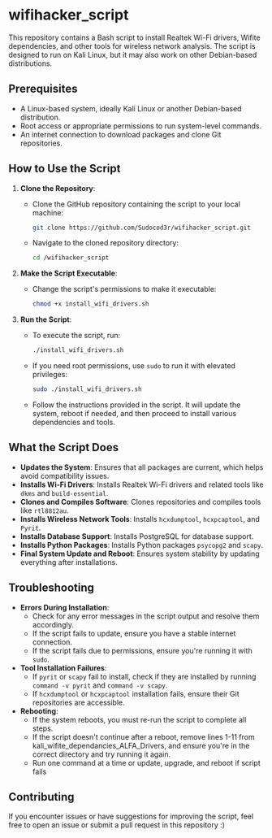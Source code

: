 # wifihacker_script
This repository contains a Bash script to install Realtek Wi-Fi drivers, Wifite dependencies, and other tools for wireless network analysis. The script is designed to run on Kali Linux, but it may also work on other Debian-based distributions.

## Prerequisites
- A Linux-based system, ideally Kali Linux or another Debian-based distribution.
- Root access or appropriate permissions to run system-level commands.
- An internet connection to download packages and clone Git repositories.

## How to Use the Script
1. **Clone the Repository**:
   - Clone the GitHub repository containing the script to your local machine:
     ```bash
     git clone https://github.com/Sudocod3r/wifihacker_script.git
     ```
   - Navigate to the cloned repository directory: 
     ```bash
     cd /wifihacker_script
     ```

3. **Make the Script Executable**:
   - Change the script's permissions to make it executable:
     ```bash
     chmod +x install_wifi_drivers.sh
     ```

4. **Run the Script**:
   - To execute the script, run:
     ```bash
     ./install_wifi_drivers.sh
     ```
   - If you need root permissions, use `sudo` to run it with elevated privileges:
     ```bash
     sudo ./install_wifi_drivers.sh
     ```
   - Follow the instructions provided in the script. It will update the system, reboot if needed, and then proceed to install various dependencies and tools.

## What the Script Does
- **Updates the System**: Ensures that all packages are current, which helps avoid compatibility issues.
- **Installs Wi-Fi Drivers**: Installs Realtek Wi-Fi drivers and related tools like `dkms` and `build-essential`.
- **Clones and Compiles Software**: Clones repositories and compiles tools like `rtl8812au`.
- **Installs Wireless Network Tools**: Installs `hcxdumptool`, `hcxpcaptool`, and `Pyrit`.
- **Installs Database Support**: Installs PostgreSQL for database support.
- **Installs Python Packages**: Installs Python packages `psycopg2` and `scapy`.
- **Final System Update and Reboot**: Ensures system stability by updating everything after installations.

## Troubleshooting
- **Errors During Installation**:
  - Check for any error messages in the script output and resolve them accordingly.
  - If the script fails to update, ensure you have a stable internet connection.
  - If the script fails due to permissions, ensure you're running it with `sudo`.
- **Tool Installation Failures**:
  - If `pyrit` or `scapy` fail to install, check if they are installed by running `command -v pyrit` and `command -v scapy`.
  - If `hcxdumptool` or `hcxpcaptool` installation fails, ensure their Git repositories are accessible.
- **Rebooting**:
  - If the system reboots, you must re-run the script to complete all steps.
  - If the script doesn't continue after a reboot, remove lines 1-11 from kali_wifite_dependancies_ALFA_Drivers, and ensure you're in the correct directory and try running it again.
  - Run one command at a time or update, upgrade, and reboot if script fails
## Contributing
If you encounter issues or have suggestions for improving the script, feel free to open an issue or submit a pull request in this repository :) 


